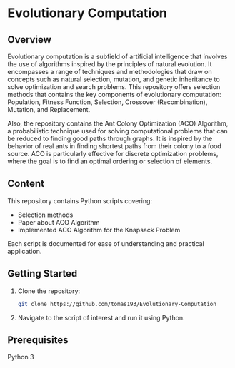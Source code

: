# Evolutionary Computation

## Overview
Evolutionary computation is a subfield of artificial intelligence that involves the use of algorithms inspired by the principles of natural evolution. It encompasses a range of techniques and methodologies that draw on concepts such as natural selection, mutation, and genetic inheritance to solve optimization and search problems. This repository offers selection methods that contains the key components of evolutionary computation: Population, Fitness Function, Selection, Crossover (Recombination), Mutation, and Replacement. 

Also, the repository contains the Ant Colony Optimization (ACO) Algorithm, a probabilistic technique used for solving computational problems that can be reduced to finding good paths through graphs. It is inspired by the behavior of real ants in finding shortest paths from their colony to a food source. ACO is particularly effective for discrete optimization problems, where the goal is to find an optimal ordering or selection of elements.

## Content
This repository contains Python scripts covering:
- Selection methods
- Paper about ACO Algorithm 
- Implemented ACO Algorithm for the Knapsack Problem 

Each script is documented for ease of understanding and practical application.

## Getting Started
1. Clone the repository:
   ```sh
   git clone https://github.com/tomas193/Evolutionary-Computation
2. Navigate to the script of interest and run it using Python.
## Prerequisites
Python 3

